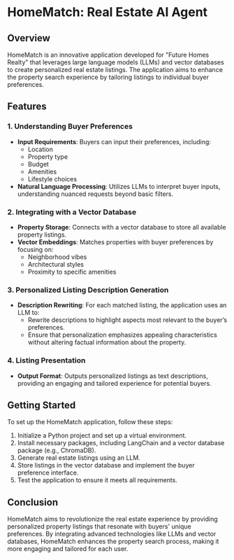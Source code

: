 # HomeMatch: Real Estate AI Agent

## Overview

HomeMatch is an innovative application developed for "Future Homes Realty" that leverages large language models (LLMs) and vector databases to create personalized real estate listings. The application aims to enhance the property search experience by tailoring listings to individual buyer preferences.

## Features

### 1. Understanding Buyer Preferences
- **Input Requirements**: Buyers can input their preferences, including:
  - Location
  - Property type
  - Budget
  - Amenities
  - Lifestyle choices
- **Natural Language Processing**: Utilizes LLMs to interpret buyer inputs, understanding nuanced requests beyond basic filters.

### 2. Integrating with a Vector Database
- **Property Storage**: Connects with a vector database to store all available property listings.
- **Vector Embeddings**: Matches properties with buyer preferences by focusing on:
  - Neighborhood vibes
  - Architectural styles
  - Proximity to specific amenities

### 3. Personalized Listing Description Generation
- **Description Rewriting**: For each matched listing, the application uses an LLM to:
  - Rewrite descriptions to highlight aspects most relevant to the buyer’s preferences.
  - Ensure that personalization emphasizes appealing characteristics without altering factual information about the property.

### 4. Listing Presentation
- **Output Format**: Outputs personalized listings as text descriptions, providing an engaging and tailored experience for potential buyers.

## Getting Started

To set up the HomeMatch application, follow these steps:
1. Initialize a Python project and set up a virtual environment.
2. Install necessary packages, including LangChain and a vector database package (e.g., ChromaDB).
3. Generate real estate listings using an LLM.
4. Store listings in the vector database and implement the buyer preference interface.
5. Test the application to ensure it meets all requirements.

## Conclusion

HomeMatch aims to revolutionize the real estate experience by providing personalized property listings that resonate with buyers' unique preferences. By integrating advanced technologies like LLMs and vector databases, HomeMatch enhances the property search process, making it more engaging and tailored for each user.
